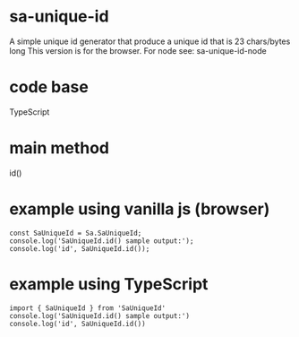 # sa-unique-id
A simple unique id generator that produce a unique id that is 23 chars/bytes long
This version is for the browser. For node see: sa-unique-id-node

# code base
TypeScript

# main method
id()

# example using vanilla js (browser)
```
const SaUniqueId = Sa.SaUniqueId;
console.log('SaUniqueId.id() sample output:');
console.log('id', SaUniqueId.id());
```

# example using TypeScript
```
import { SaUniqueId } from 'SaUniqueId'
console.log('SaUniqueId.id() sample output:')
console.log('id', SaUniqueId.id())
```
